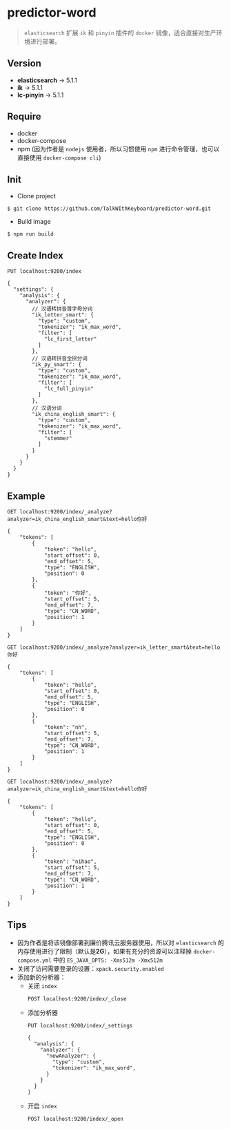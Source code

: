 # predictor-word
> `elasticsearch` 扩展 `ik` 和 `pinyin` 插件的 `docker` 镜像，适合直接对生产环境进行部署。

## Version
+ **elasticsearch** -> 5.1.1
+ **ik** -> 5.1.1
+ **lc-pinyin** -> 5.1.1

## Require
+ docker
+ docker-compose
+ npm (因为作者是 `nodejs` 使用者，所以习惯使用 `npm` 进行命令管理，也可以直接使用 `docker-compose cli`)

## Init
+ Clone project

```
$ git clone https://github.com/TalkWIthKeyboard/predictor-word.git
```
+ Build image

```
$ npm run build
```

## Create Index

```
PUT localhost:9200/index

{
  "settings": {
    "analysis": {
      "analyzer": {
        // 汉语转拼音首字母分词
        "ik_letter_smart": {
          "type": "custom",
          "tokenizer": "ik_max_word",
          "filter": [
            "lc_first_letter"
          ]
        },
        // 汉语转拼音全拼分词
        "ik_py_smart": {
          "type": "custom",
          "tokenizer": "ik_max_word",
          "filter": [
            "lc_full_pinyin"
          ]
        },
        // 汉语分词
        "ik_china_english_smart": {
          "type": "custom",
          "tokenizer": "ik_max_word",
          "filter": [
            "stemmer"
          ]
        }
      }
    }
  }
}
```

## Example
```
GET localhost:9200/index/_analyze?analyzer=ik_china_english_smart&text=hello你好

{
    "tokens": [
        {
            "token": "hello",
            "start_offset": 0,
            "end_offset": 5,
            "type": "ENGLISH",
            "position": 0
        },
        {
            "token": "你好",
            "start_offset": 5,
            "end_offset": 7,
            "type": "CN_WORD",
            "position": 1
        }
    ]
}
```

```
GET localhost:9200/index/_analyze?analyzer=ik_letter_smart&text=hello你好

{
    "tokens": [
        {
            "token": "hello",
            "start_offset": 0,
            "end_offset": 5,
            "type": "ENGLISH",
            "position": 0
        },
        {
            "token": "nh",
            "start_offset": 5,
            "end_offset": 7,
            "type": "CN_WORD",
            "position": 1
        }
    ]
}
```

```
GET localhost:9200/index/_analyze?analyzer=ik_china_english_smart&text=hello你好

{
    "tokens": [
        {
            "token": "hello",
            "start_offset": 0,
            "end_offset": 5,
            "type": "ENGLISH",
            "position": 0
        },
        {
            "token": "nihao",
            "start_offset": 5,
            "end_offset": 7,
            "type": "CN_WORD",
            "position": 1
        }
    ]
}
```

## Tips
+ 因为作者是将该镜像部署到廉价腾讯云服务器使用，所以对 `elasticsearch` 的内存使用进行了限制（默认是**2G**），如果有充分的资源可以注释掉 `docker-compose.yml` 中的 `ES_JAVA_OPTS: -Xms512m -Xmx512m`
+ 关闭了访问需要登录的设置：`xpack.security.enabled`
+ 添加新的分析器：
  + 关闭 `index`
    ```
    POST localhost:9200/index/_close
    ```
  + 添加分析器
    ```
    PUT localhost:9200/index/_settings

    {
      "analysis": {
        "analyzer": {
          "newAnalyzer": {
            "type": "custom",
            "tokenizer": "ik_max_word",
          }
        }
      }
    }
    ```
  + 开启 `index`
    ```
    POST localhost:9200/index/_open
    ```